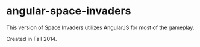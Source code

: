 angular-space-invaders
======================

This version of Space Invaders utilizes AngularJS for most of the gameplay.

Created in Fall 2014.
